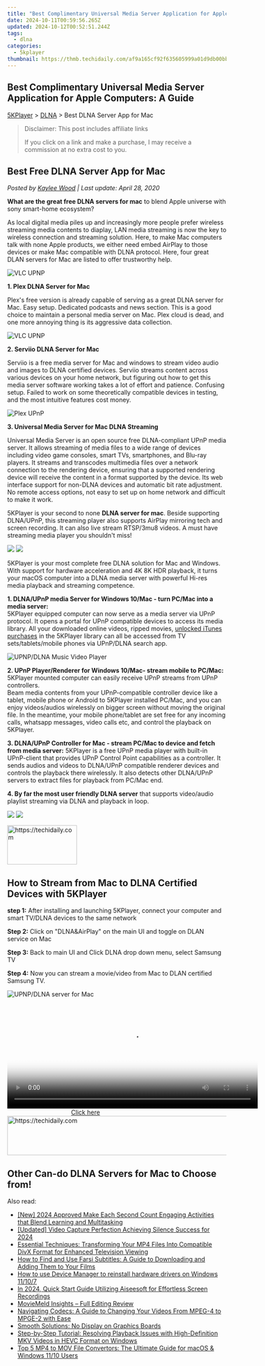 ```yaml
---
title: "Best Complimentary Universal Media Server Application for Apple Computers: A Guide"
date: 2024-10-11T00:59:56.265Z
updated: 2024-10-12T00:52:51.244Z
tags:
  - dlna
categories:
  - 5kplayer
thumbnail: https://thmb.techidaily.com/af9a165cf92f635605999a01d9db00bb83502e778fa19e3b821f0bbc6f19d054.jpg
---
```


## Best Complimentary Universal Media Server Application for Apple Computers: A Guide

[5KPlayer](https://tools.techidaily.com/5kplayer/products/) \> [DLNA](https://tools.techidaily.com/5kplayer/dlna/) \> Best DLNA Server App for Mac

>  Disclaimer: This post includes affiliate links
>
>  If you click on a link and make a purchase, I may receive a commission at no extra cost to you.
>

## Best Free DLNA Server App for Mac

 _Posted by [Kaylee Wood](https://www.quora.com/profile/Amanda-Hu-21) | Last update: April 28, 2020_

**What are the great free DLNA servers for mac**  to blend Apple universe with sony smart-home ecosystem? 

As local digital media piles up and increasingly more people prefer wireless streaming media contents to diaplay, LAN media streaming is now the key to wireless connection and streaming solution. Here, to make Mac computers talk with none Apple products, we either need embed AirPlay to those devices or make Mac compatible with DLNA protocol. Here, four great DLAN servers for Mac are listed to offer trustworthy help. 

![VLC UPNP](https://www.5kplayer.com/dlna/../video-music-player/img/5kp-plex-player-icon-yxt-052501.jpg) 

**1\. Plex DLNA Server for Mac**

Plex's free version is already capable of serving as a great DLNA server for Mac. Easy setup. Dedicated podcasts and news section. This is a good choice to maintain a personal media server on Mac. Plex cloud is dead, and one more annoying thing is its aggressive data collection.

![VLC UPNP](http://icons.iconarchive.com/icons/papirus-team/papirus-apps/512/serviio-icon.png) 

**2\. Serviio DLNA Server for Mac**

Serviio is a free media server for Mac and windows to stream video audio and images to DLNA certified devices. Serviio streams content across various devices on your home network, but figuring out how to get this media server software working takes a lot of effort and patience. Confusing setup. Failed to work on some theoretically compatible devices in testing, and the most intuitive features cost money. 

![Plex UPnP](http://www.universalmediaserver.com/images/logo.jpg) 

**3\. Universal Media Server for Mac DLNA Streaming**

Universal Media Server is an open source free DLNA-compliant UPnP media server. It allows streaming of media files to a wide range of devices including video game consoles, smart TVs, smartphones, and Blu-ray players. It streams and transcodes multimedia files over a network connection to the rendering device, ensuring that a supported rendering device will receive the content in a format supported by the device. Its web interface support for non-DLNA devices and automatic bit rate adjustment. No remote access options, not easy to set up on home network and difficult to make it work. 

5KPlayer is your second to none **DLNA server for mac**. Beside supporting DLNA/UPnP, this streaming player also supports AirPlay mirroring tech and screen recording. It can also live stream RTSP/3mu8 videos. A must have streaming media player you shouldn't miss! 

[![](https://www.5kplayer.com/dlna/../button/freedownwhitewin.png)](https://tools.techidaily.com/5kplayer/products/) [![](https://www.5kplayer.com/dlna/../button/freedownbackmac.png)](https://tools.techidaily.com/5kplayer/products/) 

5KPlayer is your most complete free DLNA solution for Mac and Windows. With support for hardware acceleration and 4K 8K HDR playback, it turns your macOS computer into a DLNA media server with powerful Hi-res media playback and streaming competence.

**1\. DLNA/UPnP media Server for Windows 10/Mac - turn PC/Mac into a media server:**   
 5KPlayer equipped computer can now serve as a media server via UPnP protocol. It opens a portal for UPnP compatible devices to access its media library. All your downloaded online videos, ripped movies, [unlocked iTunes purchases](https://tools.techidaily.com/5kplayer/iphone-manager/) in the 5KPlayer library can all be accessed from TV sets/tablets/mobile phones via UPnP/DLNA search app. 

![UPNP/DLNA Music Video Player](https://www.5kplayer.com/dlna/img/1.png) 

**2\. UPnP Player/Renderer for Windows 10/Mac- stream mobile to PC/Mac:** 5KPlayer mounted computer can easily receive UPnP streams from UPnP controllers.  
 Beam media contents from your UPnP-compatible controller device like a tablet, mobile phone or Android to 5KPlayer installed PC/Mac, and you can enjoy videos/audios wirelessly on bigger screen without moving the original file. In the meantime, your mobile phone/tablet are set free for any incoming calls, whatsapp messages, video calls etc, and control the playback on 5KPlayer. 

**3\. DLNA/UPnP Controller for Mac - stream PC/Mac to device and fetch from media server:** 5KPlayer is a free UPnP media player with built-in UPnP-client that provides UPnP Control Point capabilities as a controller. It sends audios and videos to DLNA/UPnP compatible renderer devices and controls the playback there wirelessly. It also detects other DLNA/UPnP servers to extract files for playback from PC/Mac end. 

**4\. By far the most user friendly DLNA server**  that supports video/audio playlist streaming via DLNA and playback in loop. 

[![](https://www.5kplayer.com/dlna/../button/freedownwhitewin.png)](https://tools.techidaily.com/5kplayer/products/) [![](https://www.5kplayer.com/dlna/../button/freedownbackmac.png)](https://tools.techidaily.com/5kplayer/products/) 

<!-- affiliate ads begin -->
<a href="https://aligracehair.sjv.io/c/5597632/2135352/19272" target="_top" id="2135352">
  <img src="//a.impactradius-go.com/display-ad/19272-2135352" border="0" alt="https://techidaily.com" width="160" height="90"/>
</a>
<img height="0" width="0" src="https://aligracehair.sjv.io/i/5597632/2135352/19272" style="position:absolute;visibility:hidden;" border="0" />
<!-- affiliate ads end -->

## How to Stream from Mac to DLNA Certified Devices with 5KPlayer

**step 1:** After installing and launching 5KPlayer, connect your computer and smart TV/DLNA devices to the same network

**Step 2:** Click on "DLNA&AirPlay" on the main UI and toggle on DLAN service on Mac 

**Step 3:** Back to main UI and Click DLNA drop down menu, select Samsung TV

**Step 4:** Now you can stream a movie/video from Mac to DLAN certified Samsung TV. 

![UPNP/DLNA server for Mac](https://www.5kplayer.com/dlna/img/dlna-mac-to-tv.jpg)

<!-- affiliate ads begin -->
<span id="1983553">
					<video width="576" height="240" style="cursor:pointer"
           poster="//a.impactradius-go.com/display-clicktoplayimage/1983553.png"
           onclick="if(!this.playClicked){this.play();this.setAttribute('controls',true);this.playClicked=true;}">
	   <source src="//a.impactradius-go.com/display-ad/22993-1983553">
	   <img src="//a.impactradius-go.com/display-clicktoplayimage/1983553.png" style="border: none; height: 100%; width: 100%; object-fit: contain">
	</video>
	<div style="width:360px;text-align:center"><a href="javascript:window.open(decodeURIComponent('https%3A%2F%2Fhomestyler.sjv.io%2Fc%2F5597632%2F1983553%2F22993'), '_blank');void(0);">Click here</a></div>
</span>
<img height="0" width="0" src="https://imp.pxf.io/i/5597632/1983553/22993" style="position:absolute;visibility:hidden;" border="0" />
<!-- affiliate ads end -->

<!-- affiliate ads begin -->
<a href="https://aligracehair.sjv.io/c/5597632/1915830/19272" target="_top" id="1915830">
  <img src="//a.impactradius-go.com/display-ad/19272-1915830" border="0" alt="https://techidaily.com" width="728" height="90"/>
</a>
<img height="0" width="0" src="https://aligracehair.sjv.io/i/5597632/1915830/19272" style="position:absolute;visibility:hidden;" border="0" />
<!-- affiliate ads end -->

## Other Can-do DLNA Servers for Mac to Choose from!

<ins class="adsbygoogle"
     style="display:block"
     data-ad-format="autorelaxed"
     data-ad-client="ca-pub-7571918770474297"
     data-ad-slot="1223367746"></ins>

<ins class="adsbygoogle"
     style="display:block"
     data-ad-client="ca-pub-7571918770474297"
     data-ad-slot="8358498916"
     data-ad-format="auto"
     data-full-width-responsive="true"></ins>

<span class="atpl-alsoreadstyle">Also read:</span>
<div><ul>
<li><a href="https://article-tips.techidaily.com/new-2024-approved-make-each-second-count-engaging-activities-that-blend-learning-and-multitasking/"><u>[New] 2024 Approved Make Each Second Count Engaging Activities that Blend Learning and Multitasking</u></a></li>
<li><a href="https://video-screen-grab.techidaily.com/updated-video-capture-perfection-achieving-silence-success-for-2024/"><u>[Updated] Video Capture Perfection Achieving Silence Success for 2024</u></a></li>
<li><a href="https://media-tips.techidaily.com/essential-techniques-transforming-your-mp4-files-into-compatible-divx-format-for-enhanced-television-viewing/"><u>Essential Techniques: Transforming Your MP4 Files Into Compatible DivX Format for Enhanced Television Viewing</u></a></li>
<li><a href="https://media-tips.techidaily.com/how-to-find-and-use-farsi-subtitles-a-guide-to-downloading-and-adding-them-to-your-films/"><u>How to Find and Use Farsi Subtitles: A Guide to Downloading and Adding Them to Your Films</u></a></li>
<li><a href="https://review-topics.techidaily.com/how-to-use-device-manager-to-reinstall-hardware-drivers-on-windows-11107-by-drivereasy-guide/"><u>How to use Device Manager to reinstall hardware drivers on Windows 11/10/7</u></a></li>
<li><a href="https://desktop-recording.techidaily.com/in-2024-quick-start-guide-utilizing-aiseesoft-for-effortless-screen-recordings/"><u>In 2024, Quick Start Guide Utilizing Aiseesoft for Effortless Screen Recordings</u></a></li>
<li><a href="https://extra-lessons.techidaily.com/moviemeld-insights-full-editing-review/"><u>MovieMeld Insights – Full Editing Review</u></a></li>
<li><a href="https://media-tips.techidaily.com/navigating-codecs-a-guide-to-changing-your-videos-from-mpeg-4-to-mpge-2-with-ease/"><u>Navigating Codecs: A Guide to Changing Your Videos From MPEG-4 to MPGE-2 with Ease</u></a></li>
<li><a href="https://graphic-issues.techidaily.com/smooth-solutions-no-display-on-graphics-boards/"><u>Smooth Solutions: No Display on Graphics Boards</u></a></li>
<li><a href="https://some-knowledge.techidaily.com/step-by-step-tutorial-resolving-playback-issues-with-high-definition-mkv-videos-in-hevc-format-on-windows/"><u>Step-by-Step Tutorial: Resolving Playback Issues with High-Definition MKV Videos in HEVC Format on Windows</u></a></li>
<li><a href="https://media-tips.techidaily.com/top-5-mp4-to-mov-file-convertors-the-ultimate-guide-for-macos-and-windows-1110-users/"><u>Top 5 MP4 to MOV File Convertors: The Ultimate Guide for macOS & Windows 11/10 Users</u></a></li>
</ul></div>

